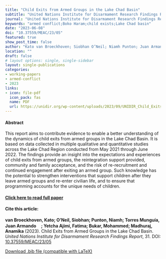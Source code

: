 ```yaml
---
title: "Child Exits from Armed Groups in the Lake Chad Basin"
subtitle: "United Nations Institute for Disarmament Research Findings Report" 
journal: "United Nations Institute for Disarmament Research Findings Report" 
keywords: "armed conflict;Boko Haram;child exists;Lake Chad basin" 
date: "2023-06-08"
doi: "10.37559/MEAC/23/05"
featured: true
show_post_time: false
author: "Kato van Broeckhoven; Siobhan O’Neil; Niamh Punton; Juan Armando Torres Munguía; Fatima Yetcha Ajimi Badu; Mohammed Bukar; Anamika Madhuraj"
location: ""
draft: false
# layout options: single, single-sidebar
layout: single-publications
categories:
- working-papers
- armed-conflict 
- 2023
links:
- icon: file-pdf
  icon_pack: fas
  name: PDF
  url: https://unidir.org/wp-content/uploads/2023/09/UNIDIR_Child_Exits_from_Armed_Groups_in_Lake_Chad_Basin_MEAC_Findings_Report_31.pdf
---
```




<h4> Abstract </h4>
<p> This report aims to contribute evidence to enable a better understanding of the dynamics of child exits from armed groups in the Lake Chad Basin. It is based on data collected in multiple qualitative and quantitative studies across the Lake Chad Region conducted from May 2021 through June 2022.
The findings provide an insight into the expectations and experiences of child exits from armed groups, the reintegration support provided, community and family acceptance, and the risk of re-recruitment and continued engagement after exiting an armed group. 
Such knowledge has the potential to strengthen interventions that support children after they leave armed groups and re-enter civilian life, and to ensure that programming accounts for the unique needs of children. </p>

<h4> <a href="" target="_blank"> Click here to read full paper </a></h4>

<h4>Cite this article: </h4>
<p><b>van Broeckhoven, Kato; O’Neil, Siobhan; Punton, Niamh; Torres Munguía, Juan Armando<a href="https://orcid.org/0000-0003-3432-6941" target="_blank"><img src="https://info.orcid.org/wp-content/uploads/2019/11/orcid_16x16.png" height="16" width="16" ></a>; Yetcha Ajimi, Fatima; Bukar, Mohammed; Madhuraj, Anamika</b> (2023). Child Exits from Armed Groups in the Lake Chad Basin. <i>United Nations Institute for Disarmament Research Findings Report</i>, 31. DOI: <a href="" target="_blank">10.37559/MEAC/23/05</a></p>

<a href="cite.bib" download="cite.bib" class="button"> Download .bib file (compatible with LaTeX) </a>
